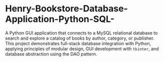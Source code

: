 # Henry-Bookstore-Database-Application-Python-SQL-
A Python GUI application that connects to a MySQL relational database to search and explore a catalog of books by author, category, or publisher. This project demonstrates full-stack database integration with Python, applying principles of modular design, GUI development with `tkinter`, and database abstraction using the DAO pattern.
